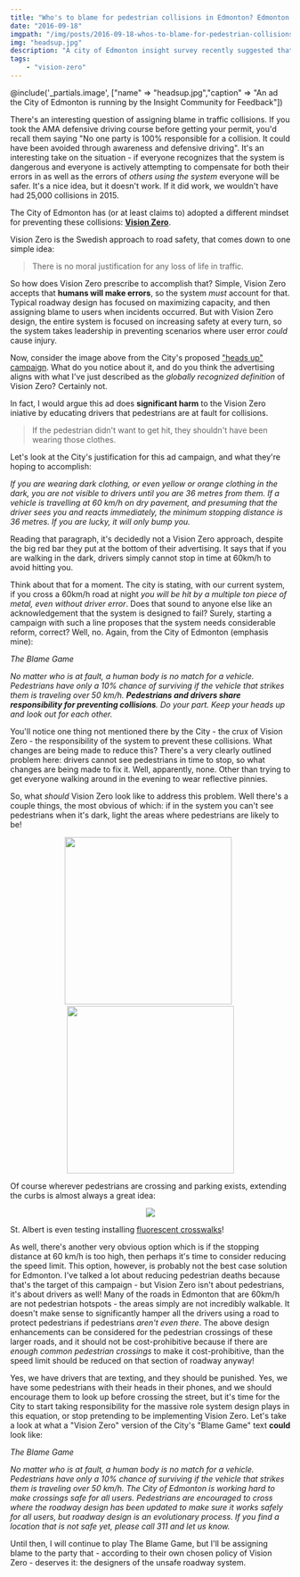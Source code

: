 ```yaml
---
title: "Who's to blame for pedestrian collisions in Edmonton? Edmonton's Vision Zero in Name Only"
date: "2016-09-18"
imgpath: "/img/posts/2016-09-18-whos-to-blame-for-pedestrian-collisions/"
img: "headsup.jpg"
description: "A city of Edmonton insight survey recently suggested that pedestrians should wear reflective tape on their bodies to avoid getting struck by cars. This does not align with the principles of Vision Zero, and is a contraction to many of the stated goals."
tags: 
    - "vision-zero"
---
```


@include('_partials.image', ["name" => "headsup.jpg","caption" => "An ad the City of Edmonton is running by the Insight Community for Feedback"])

There's an interesting question of assigning blame in traffic collisions. If you took the AMA defensive driving course before
getting your permit, you'd recall them saying "No one party is 100% responsible for a collision. It could have been avoided through
awareness and defensive driving". It's an interesting take on the situation - if everyone recognizes that the system is dangerous
and everyone is actively attempting to compensate for both their errors in as well as the errors of *others using the system* everyone will
be safer. It's a nice idea, but it doesn't work. If it did work, we wouldn't have had 25,000 collisions in 2015.

The City of Edmonton has (or at least claims to) adopted a different mindset for preventing these collisions: [**Vision Zero**](http://www.visionzeroinitiative.com/).

Vision Zero is the Swedish approach to road safety, that comes down to one simple idea:

> There is no moral justification for any loss of life in traffic.

So how does Vision Zero prescribe to accomplish that? Simple, Vision Zero accepts that **humans will make errors**, so the system
*must* account for that. Typical roadway design has focused on maximizing capacity, and then assigning blame to users when
incidents occurred. But with Vision Zero design, the entire system is focused on increasing safety at every turn, so the 
system takes leadership in preventing scenarios where user error *could* cause injury.

Now, consider the image above from the City's proposed ["heads up" campaign](https://www.edmonton.ca/transportation/traffic_safety/heads-up-campaign.aspx).
What do you notice about it, and do you think the advertising aligns with what I've just described as the *globally recognized definition* of 
Vision Zero? Certainly not.

In fact, I would argue this ad does **significant harm** to the Vision Zero iniative by educating drivers that pedestrians
are at fault for collisions.

> If the pedestrian didn't want to get hit, they shouldn't have been wearing those clothes.

Let's look at the City's justification for this ad campaign, and what they're hoping to accomplish:

*If you are wearing dark clothing, or even yellow or orange clothing in the dark, you are not visible to drivers until 
you are 36 metres from them. If a vehicle is travelling at 60 km/h on dry pavement, and presuming that the driver sees 
you and reacts immediately, the minimum stopping distance is 36 metres. If you are lucky, it will only bump you.*

Reading that paragraph, it's decidedly not a Vision Zero approach, despite the big red bar they put at the bottom of their
advertising. It says that if you are walking in the dark, drivers simply cannot stop in time at 60km/h to avoid hitting you.

Think about that for a moment. The city is stating, with our current system, if you cross a 60km/h road at night *you will be hit by a multiple ton piece of metal, even without driver error*.
Does that sound to anyone else like an acknowledgement that the system is designed to fail? Surely, starting a campaign with
such a line proposes that the system needs considerable reform, correct? Well, no. Again, from the City of Edmonton (emphasis mine):

*The Blame Game*

*No matter who is at fault, a human body is no match for a vehicle. Pedestrians have only a 10% chance of surviving if the 
vehicle that strikes them is traveling over 50 km/h. **Pedestrians and drivers share responsibility for preventing collisions**. 
Do your part. Keep your heads up and look out for each other.*

You'll notice one thing not mentioned there by the City - the crux of Vision Zero - the responsibility of the system to
prevent these collisions. What changes are being made to reduce this? There's a very clearly outlined problem here: drivers cannot
see pedestrians in time to stop, so what changes are being made to fix it. Well, apparently, none. Other than trying to 
get everyone walking around in the evening to wear reflective pinnies.

So, what *should* Vision Zero look like to address this problem. Well there's a couple things, the most obvious of which:
if in the system you can't see pedestrians when it's dark, light the areas where pedestrians are likely to be!

<div style="text-align:center;">
    <img src="{{$page->imgpath}}/lighted-crosswalk.jpg" height="300" /> &nbsp; <img src="{{$page->imgpath}}/illuminated-crosswalk.jpg" height="300" />
</div>

Of course wherever pedestrians are crossing and parking exists, extending the curbs is almost always a great idea:

<div style="text-align:center;">
    <img src="{{$page->imgpath}}/extended-curb.png" />
</div>

St. Albert is even testing installing [fluorescent crosswalks](http://www.stalbertgazette.com/Citytestsfluorescentcrosswalk-20150829)!

As well, there's another very obvious option which is if the stopping distance at 60 km/h is too high, then perhaps it's time
to consider reducing the speed limit. This option, however, is probably not the best case solution for Edmonton. I've talked
a lot about reducing pedestrian deaths because that's the target of this campaign - but Vision Zero isn't about pedestrians,
it's about drivers as well! Many of the roads in Edmonton that are 60km/h are not pedestrian hotspots - the areas simply are not
incredibly walkable. It doesn't make sense to significantly hamper all the drivers using a road to protect pedestrians if
pedestrians *aren't even there*. The above design enhancements can be considered for the pedestrian crossings of these larger roads,
and it should not be cost-prohibitive because if there are *enough common pedestrian crossings* to make it cost-prohibitive,
than the speed limit should be reduced on that section of roadway anyway!

Yes, we have drivers that are texting, and they should be punished. Yes, we have some pedestrians with their heads in their
phones, and we should encourage them to look up before crossing the street, but it's time for the City to start taking responsibility
for the massive role system design plays in this equation, or stop pretending to be implementing Vision Zero. Let's 
take a look at what a "Vision Zero" version of the City's "Blame Game" text **could** look like:

*The Blame Game*

*No matter who is at fault, a human body is no match for a vehicle. Pedestrians have only a 10% chance of surviving if the 
vehicle that strikes them is traveling over 50 km/h. The City of Edmonton is working hard to make crossings safe for all users.
Pedestrians are encouraged to cross where the roadway design has been updated to make sure it works safely for all users, but
roadway design is an evolutionary process. If you find a location that is not safe yet, please call 311 and let us know.*

Until then, I will continue to play The Blame Game, but I'll be assigning blame to the party that - according to their own chosen policy of Vision Zero -
 deserves it: the designers of the unsafe roadway system.
